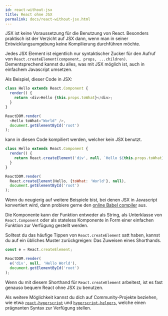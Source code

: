 ```yaml
---
id: react-without-jsx
title: React ohne JSX
permalink: docs/react-without-jsx.html
---
```


JSX ist keine Voraussetzung für die Benutzung von React. Besonders praktisch ist der Verzicht auf JSX dann, wenn man in seiner Entwicklungsumgebung keine Kompilierung durchführen möchte.

Jedes JSX Element ist eigentlich nur syntaktischer Zucker für den Aufruf von `React.createElement(component, props, ...children)`. Dementsprechend kannst du alles, was mit JSX möglich ist, auch in einfachem Javascript umsetzen.

Als Beispiel, dieser Code in JSX:

```js
class Hello extends React.Component {
  render() {
    return <div>Hello {this.props.toWhat}</div>;
  }
}

ReactDOM.render(
  <Hello toWhat="World" />,
  document.getElementById('root')
);
```

kann in diesen Code kompiliert werden, welcher kein JSX benutzt.

```js
class Hello extends React.Component {
  render() {
    return React.createElement('div', null, `Hello ${this.props.toWhat}`);
  }
}

ReactDOM.render(
  React.createElement(Hello, {toWhat: 'World'}, null),
  document.getElementById('root')
);
```

Wenn du neugierig auf weitere Beispiele bist, bei denen JSX in Javascript konvertiert wird, dann probiere gerne den [online Babel compiler](babel://jsx-simple-example) aus.

Die Komponente kann der Funktion entweder als String, als Unterklasse von `React.Component` oder als stateless Komponente in Form einer einfachen Funktion zur Verfügung gestellt werden.

Solltest du das häufige Tippen von `React.createElement` satt haben, kannst du auf ein übliches Muster zurückgreigen: Das Zuweisen eines Shorthands. 

```js
const e = React.createElement;

ReactDOM.render(
  e('div', null, 'Hello World'),
  document.getElementById('root')
);
```

Wenn du mit diesem Shorthand für `React.createElement` arbeitest, ist es fast genauso bequem React ohne JSX zu benutzen.

Als weitere Möglichkeit kannst du dich auf Community-Projekte beziehen, wie etwa [`react-hyperscript`](https://github.com/mlmorg/react-hyperscript) und [`hyperscript-helpers`](https://github.com/ohanhi/hyperscript-helpers), welche einen prägnanten Syntax zur Verfügung stellen. 

